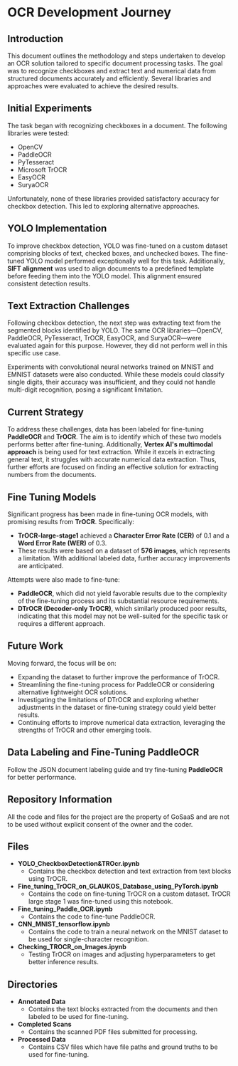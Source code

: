 # OCR Development Journey

## Introduction
This document outlines the methodology and steps undertaken to develop an OCR solution tailored to specific document processing tasks. The goal was to recognize checkboxes and extract text and numerical data from structured documents accurately and efficiently. Several libraries and approaches were evaluated to achieve the desired results.

## Initial Experiments
The task began with recognizing checkboxes in a document. The following libraries were tested:

- OpenCV
- PaddleOCR
- PyTesseract
- Microsoft TrOCR
- EasyOCR
- SuryaOCR

Unfortunately, none of these libraries provided satisfactory accuracy for checkbox detection. This led to exploring alternative approaches.

## YOLO Implementation
To improve checkbox detection, YOLO was fine-tuned on a custom dataset comprising blocks of text, checked boxes, and unchecked boxes. The fine-tuned YOLO model performed exceptionally well for this task. Additionally, **SIFT alignment** was used to align documents to a predefined template before feeding them into the YOLO model. This alignment ensured consistent detection results.

## Text Extraction Challenges
Following checkbox detection, the next step was extracting text from the segmented blocks identified by YOLO. The same OCR libraries—OpenCV, PaddleOCR, PyTesseract, TrOCR, EasyOCR, and SuryaOCR—were evaluated again for this purpose. However, they did not perform well in this specific use case.

Experiments with convolutional neural networks trained on MNIST and EMNIST datasets were also conducted. While these models could classify single digits, their accuracy was insufficient, and they could not handle multi-digit recognition, posing a significant limitation.

## Current Strategy
To address these challenges, data has been labeled for fine-tuning **PaddleOCR** and **TrOCR**. The aim is to identify which of these two models performs better after fine-tuning. Additionally, **Vertex AI's multimodal approach** is being used for text extraction. While it excels in extracting general text, it struggles with accurate numerical data extraction. Thus, further efforts are focused on finding an effective solution for extracting numbers from the documents.

## Fine Tuning Models
Significant progress has been made in fine-tuning OCR models, with promising results from **TrOCR**. Specifically:

- **TrOCR-large-stage1** achieved a **Character Error Rate (CER)** of 0.1 and a **Word Error Rate (WER)** of 0.3.
- These results were based on a dataset of **576 images**, which represents a limitation. With additional labeled data, further accuracy improvements are anticipated.

Attempts were also made to fine-tune:

- **PaddleOCR**, which did not yield favorable results due to the complexity of the fine-tuning process and its substantial resource requirements.
- **DTrOCR (Decoder-only TrOCR)**, which similarly produced poor results, indicating that this model may not be well-suited for the specific task or requires a different approach.

## Future Work
Moving forward, the focus will be on:

- Expanding the dataset to further improve the performance of TrOCR.
- Streamlining the fine-tuning process for PaddleOCR or considering alternative lightweight OCR solutions.
- Investigating the limitations of DTrOCR and exploring whether adjustments in the dataset or fine-tuning strategy could yield better results.
- Continuing efforts to improve numerical data extraction, leveraging the strengths of TrOCR and other emerging tools.

## Data Labeling and Fine-Tuning PaddleOCR
Follow the JSON document labeling guide and try fine-tuning **PaddleOCR** for better performance.

## Repository Information
All the code and files for the project are the property of GoSaaS and are not to be used without explicit consent of the owner and the coder.

## Files

- **YOLO_CheckboxDetection&TROcr.ipynb**
  - Contains the checkbox detection and text extraction from text blocks using TrOCR.
- **Fine_tuning_TrOCR_on_GLAUKOS_Database_using_PyTorch.ipynb**
  - Contains the code on fine-tuning TrOCR on a custom dataset. TrOCR large stage 1 was fine-tuned using this notebook.
- **Fine_tuning_Paddle_OCR.ipynb**
  - Contains the code to fine-tune PaddleOCR.
- **CNN_MNIST_tensorflow.ipynb**
  - Contains the code to train a neural network on the MNIST dataset to be used for single-character recognition.
- **Checking_TROCR_on_Images.ipynb**
  - Testing TrOCR on images and adjusting hyperparameters to get better inference results.

## Directories

- **Annotated Data**
  - Contains the text blocks extracted from the documents and then labeled to be used for fine-tuning.
- **Completed Scans**
  - Contains the scanned PDF files submitted for processing.
- **Processed Data**
  - Contains CSV files which have file paths and ground truths to be used for fine-tuning.
